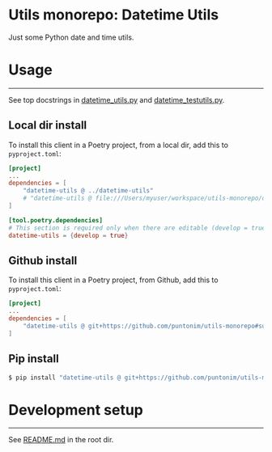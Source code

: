 **Utils monorepo: Datetime Utils**
==================================

Just some Python date and time utils.


Usage
=====

---

See top docstrings in [datetime_utils.py](datetime_utils/datetime_utils.py)
 and [datetime_testutils.py](datetime_utils/datetime_testutils.py).

Local dir install
-----------------
To install this client in a Poetry project, from a local dir, add this to `pyproject.toml`:
```toml
[project]
...
dependencies = [
    "datetime-utils @ ../datetime-utils"
    # "datetime-utils @ file:///Users/myuser/workspace/utils-monorepo/datetime-utils"
]

[tool.poetry.dependencies]
# This section is required only when there are editable (develop = true) dependencies.
datetime-utils = {develop = true}
```

Github install
--------------
To install this client in a Poetry project, from Github, add this to `pyproject.toml`:
```toml
[project]
...
dependencies = [
    "datetime-utils @ git+https://github.com/puntonim/utils-monorepo#subdirectory=datetime-utils",
]
```

Pip install
-----------
```sh
$ pip install "datetime-utils @ git+https://github.com/puntonim/utils-monorepo#subdirectory=datetime-utils"
```


Development setup
=================

---

See [README.md](../README.md) in the root dir.
